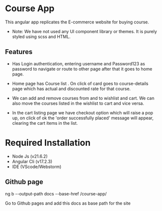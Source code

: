 # Course App
This angular app replicates the E-commerce website for buying course.
* Note:
We have not used any UI component library or themes. It is purely styled using scss and HTML.

## Features
* Has Login authentication, entering username and Password123 as password to navigate or route to other page
after that it goes to home page. 

* Home page has Course list . On click of card goes to course-details page
which has actual and discounted rate for that course.

* We can add and remove courses from and to wishlist and cart. We can also move the courses listed in the wishlist to cart and vice versa.

* In the cart listing page we have checkout option which will raise a pop up, on click of ok the 'order successfully placed' message will appear, clearing the cart items in the list.

# Required Installation
* Node Js (v21.6.2)
* Angular Cli (v17.2.3)
* IDE (VScode/Webstorm)

## Github page

ng b --output-path docs --base-href /course-app/ 

Go to Github pages and add this docs as base path for the site
